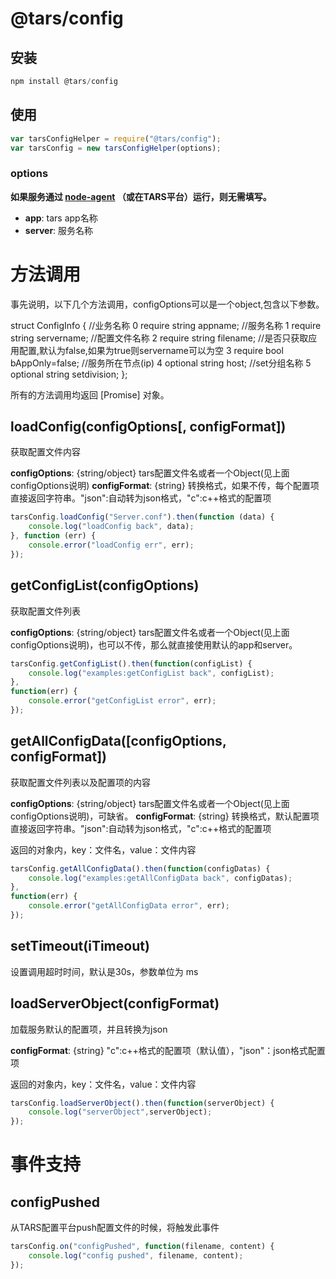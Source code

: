 # @tars/config

## 安装
``` js
npm install @tars/config
``` 

## 使用
``` js
var tarsConfigHelper = require("@tars/config");
var tarsConfig = new tarsConfigHelper(options);
```

### options

__如果服务通过 [node-agent](https://github.com/tars-node/node-agent "node-agent") （或在TARS平台）运行，则无需填写。__

* __app__: tars app名称
* __server__: 服务名称

# 方法调用

事先说明，以下几个方法调用，configOptions可以是一个object,包含以下参数。

struct ConfigInfo
{
	//业务名称
	0 require string appname;
	//服务名称
	1 require string servername;
	//配置文件名称
	2 require string filename;
	//是否只获取应用配置,默认为false,如果为true则servername可以为空
	3 require bool bAppOnly=false;
	//服务所在节点(ip)
	4 optional string host;
	//set分组名称
	5 optional string setdivision;
};

所有的方法调用均返回 [Promise] 对象。

## loadConfig(configOptions[, configFormat])

获取配置文件内容

__configOptions__: {string/object} tars配置文件名或者一个Object(见上面configOptions说明)
__configFormat__: {string} 转换格式，如果不传，每个配置项直接返回字符串。"json":自动转为json格式，"c":c++格式的配置项

``` js
tarsConfig.loadConfig("Server.conf").then(function (data) {
    console.log("loadConfig back", data);
}, function (err) {
    console.error("loadConfig err", err);
});
```

## getConfigList(configOptions)

获取配置文件列表

__configOptions__: {string/object} tars配置文件名或者一个Object(见上面configOptions说明)，也可以不传，那么就直接使用默认的app和server。

``` js
tarsConfig.getConfigList().then(function(configList) {
    console.log("examples:getConfigList back", configList);
},
function(err) {
    console.error("getConfigList error", err);
});
```


## getAllConfigData([configOptions, configFormat])

获取配置文件列表以及配置项的内容

__configOptions__: {string/object} tars配置文件名或者一个Object(见上面configOptions说明)，可缺省。
__configFormat__: {string} 转换格式，默认配置项直接返回字符串。"json":自动转为json格式，"c":c++格式的配置项

返回的对象内，key：文件名，value：文件内容

``` js
tarsConfig.getAllConfigData().then(function(configDatas) {
    console.log("examples:getAllConfigData back", configDatas);
},
function(err) {
    console.error("getAllConfigData error", err);
});
```

## setTimeout(iTimeout)

设置调用超时时间，默认是30s，参数单位为 ms

## loadServerObject(configFormat)

加载服务默认的配置项，并且转换为json

__configFormat__: {string} "c":c++格式的配置项（默认值），"json"：json格式配置项

返回的对象内，key：文件名，value：文件内容

``` js
tarsConfig.loadServerObject().then(function(serverObject) {
    console.log("serverObject",serverObject);
});
```

# 事件支持

## configPushed

从TARS配置平台push配置文件的时候，将触发此事件

``` js
tarsConfig.on("configPushed", function(filename, content) {
    console.log("config pushed", filename, content);
});
```
